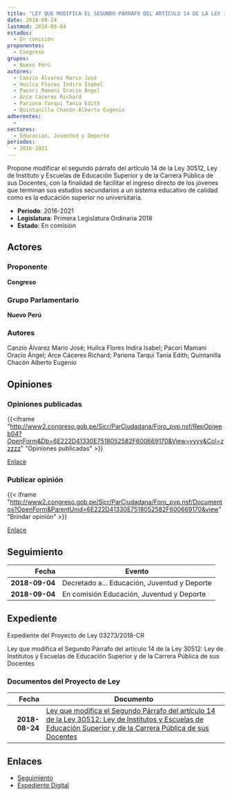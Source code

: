 ```yaml
---
title: "LEY QUE MODIFICA EL SEGUNDO PÁRRAFO DEL ARTÍCULO 14 DE LA LEY 30512, LEY DE INSTITUTOS Y ESCUELAS DE EDUCACIÓN SUPERIOR Y DE LA CARRERA PÚBLICA DE SUS DOCENTES"
date: 2018-08-24
lastmod: 2018-09-04
estados: 
  - En comisión
proponentes: 
  - Congreso
grupos: 
  - Nuevo Perú
autores: 
  - Canzio Álvarez Mario José
  - Huilca Flores Indira Isabel
  - Pacori Mamani Oracio Ángel
  - Arce Cáceres Richard
  - Pariona Tarqui Tania Edith
  - Quintanilla Chacón Alberto Eugenio
adherentes: 
  - 
sectores: 
  - Educación, Juventud y Deporte
periodos: 
  - 2016-2021
---
```


Propone modificar el segundo párrafo del artículo 14 de la Ley 30512, Ley de Instituto y Escuelas de Educación Superior y de la Carrera Pública de sus Docentes, con la finalidad de facilitar el ingreso directo de los jóvenes que terminan sus estudios secundarios a un sistema educativo de calidad como es la educación superior no universitaria.

- **Periodo**: 2016-2021
- **Legislatura**: Primera Legislatura Ordinaria 2018
- **Estado**: En comisión

## Actores

### Proponente

**Congreso**

### Grupo Parlamentario

**Nuevo Perú**

### Autores

Canzio Álvarez Mario José; Huilca Flores Indira Isabel; Pacori Mamani Oracio Ángel; Arce Cáceres Richard; Pariona Tarqui Tania Edith; Quintanilla Chacón Alberto Eugenio


## Opiniones

### Opiniones publicadas

{{<iframe "http://www2.congreso.gob.pe/Sicr/ParCiudadana/Foro_pvp.nsf/RepOpiweb04?OpenForm&Db=6E222D41330E7518052582F600669170&View=yyyy&Col=zzzzz" "Opiniones publicadas" >}}

[Enlace](http://www2.congreso.gob.pe/Sicr/ParCiudadana/Foro_pvp.nsf/RepOpiweb04?OpenForm&Db=6E222D41330E7518052582F600669170&View=yyyy&Col=zzzzz)
### Publicar opinión

{{< iframe "http://www2.congreso.gob.pe/Sicr/ParCiudadana/Foro_pvp.nsf/Documentos?OpenForm&ParentUnid=6E222D41330E7518052582F600669170&view" "Brindar opinión" >}}

[Enlace](http://www2.congreso.gob.pe/Sicr/ParCiudadana/Foro_pvp.nsf/Documentos?OpenForm&ParentUnid=6E222D41330E7518052582F600669170&view)

## Seguimiento

| Fecha | Evento |
|------:|--------|
| **2018-09-04** | Decretado a... Educación, Juventud y Deporte|
| **2018-09-04** | En comisión Educación, Juventud y Deporte|


## Expediente

Expediente del Proyecto de Ley 03273/2018-CR

Ley que modifica el Segundo Párrafo del artículo 14 de la Ley 30512: Ley de Institutos y Escuelas de Educación Superior y de la Carrera Pública de sus Docentes


### Documentos del Proyecto de Ley

| Fecha | Documento |
|------:|--------|
| **2018-08-24** | [Ley que modifica el Segundo Párrafo del artículo 14 de la Ley 30512: Ley de Institutos y Escuelas de Educación Superior y de la Carrera Pública de sus Docentes](http://www.leyes.congreso.gob.pe/Documentos/2016_2021/Proyectos_de_Ley_y_de_Resoluciones_Legislativas/PL0327320180824.pdf) |

## Enlaces 

- [Seguimiento](http://www2.congreso.gob.pehttp://www2.congreso.gob.pe/Sicr/TraDocEstProc/CLProLey2016.nsf/f7fff46988ca05b1052578e100829cc7/e77d5eef519eba23052582f3007e2901?OpenDocument)
- [Expediente Digital](http://www2.congreso.gob.pehttp://www2.congreso.gob.pe/Sicr/TraDocEstProc/CLProLey2016.nsf/f7fff46988ca05b1052578e100829cc7/e77d5eef519eba23052582f3007e2901?OpenDocument&Click=05257FB7005EB655.eb71d0cf91d8294e05256cdf006b5706/$Body/0.1C6C)
